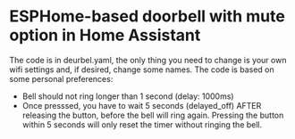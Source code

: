 # ESPHome-based doorbell with mute option in Home Assistant
The code is in deurbel.yaml, the only thing you need to change is your own wifi settings and, if desired, change some names.
The code is based on some personal preferences:
* Bell should not ring longer than 1 second (delay: 1000ms)
* Once presssed, you have to wait 5 seconds (delayed_off) AFTER releasing the button, before the bell will ring again. Pressing the button within 5 seconds will only reset the timer without ringing the bell.
